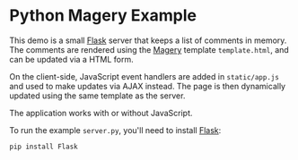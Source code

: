 # Python Magery Example

This demo is a small [Flask][flask] server that keeps a list of
comments in memory. The comments are rendered using
the [Magery][magery] template `template.html`, and can be updated via
a HTML form.

On the client-side, JavaScript event handlers are added in
`static/app.js` and used to make updates via AJAX instead. The page is
then dynamically updated using the same template as the server.

The application works with or without JavaScript.

To run the example `server.py`, you'll need to install [Flask][flask]:

    pip install Flask


[flask]: http://flask.pocoo.org/
[magery]: https://github.com/caolan/magery/
